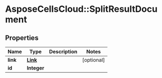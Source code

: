 # AsposeCellsCloud::SplitResultDocument

## Properties
Name | Type | Description | Notes
------------ | ------------- | ------------- | -------------
**link** | [**Link**](Link.md) |  | [optional] 
**id** | **Integer** |  | 


